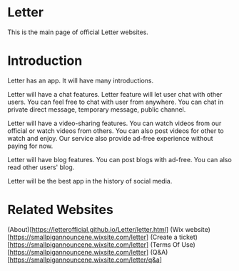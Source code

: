 # Letter
This is the main page of official Letter websites. 

# Introduction
Letter has an app. It will have many introductions. 
  
  Letter will have a chat features. Letter feature will let user chat with other users. You can feel free to chat with user from anywhere. You can chat in private direct message, 
  temporary message, public channel.
  
  Letter will have a video-sharing features. You can watch videos from our official or watch videos from others. You can also post videos for other to watch and enjoy. Our service also 
  provide ad-free experience without paying for now.
  
  Letter will have blog features. You can post blogs with ad-free. You can also read other users' blog. 
  
Letter will be the best app in the history of social media.

# Related Websites
(About)[https://letterofficial.github.io/Letter/letter.html]
(Wix website)[https://smallpigannouncene.wixsite.com/letter]
(Create a ticket)[https://smallpigannouncene.wixsite.com/letter]
(Terms Of Use)[https://smallpigannouncene.wixsite.com/letter]
(Q&A)[https://smallpigannouncene.wixsite.com/letter/q&a]


